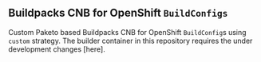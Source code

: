 Buildpacks CNB for OpenShift `BuildConfigs`
-------------------------------------------

Custom Paketo based Buildpacks CNB for OpenShift `BuildConfig`s using `custom` strategy. The builder container in this repository requires the under development changes [here].

[otaviofOCM]: https://github.com/otaviof/openshift-controller-manager/tree/BUILD-558